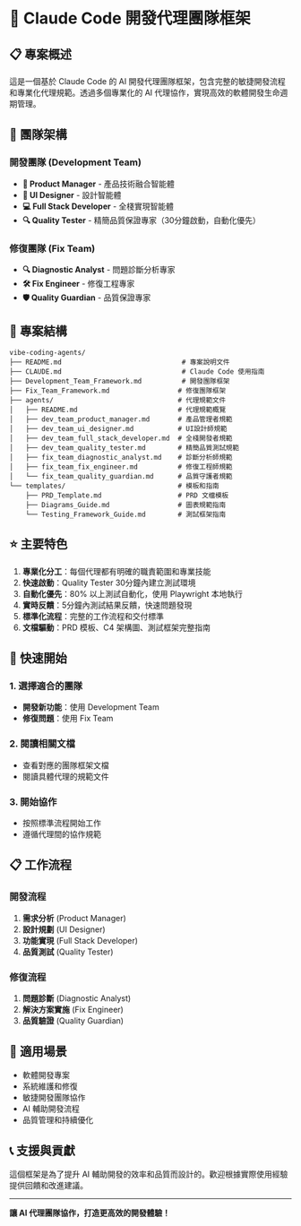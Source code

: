 # 🚀 Claude Code 開發代理團隊框架

## 📋 專案概述

這是一個基於 Claude Code 的 AI 開發代理團隊框架，包含完整的敏捷開發流程和專業化代理規範。透過多個專業化的 AI 代理協作，實現高效的軟體開發生命週期管理。

## 🎯 團隊架構

### 開發團隊 (Development Team)

- **🎯 Product Manager** - 產品技術融合智能體
- **🎨 UI Designer** - 設計智能體  
- **💻 Full Stack Developer** - 全棧實現智能體
- **🔍 Quality Tester** - 精簡品質保證專家（30分鐘啟動，自動化優先）

### 修復團隊 (Fix Team)

- **🔍 Diagnostic Analyst** - 問題診斷分析專家
- **🛠️ Fix Engineer** - 修復工程專家
- **🛡️ Quality Guardian** - 品質保證專家

## 📁 專案結構

```
vibe-coding-agents/
├── README.md                              # 專案說明文件
├── CLAUDE.md                              # Claude Code 使用指南
├── Development_Team_Framework.md          # 開發團隊框架
├── Fix_Team_Framework.md                 # 修復團隊框架
├── agents/                               # 代理規範文件
│   ├── README.md                         # 代理規範概覽
│   ├── dev_team_product_manager.md       # 產品管理者規範
│   ├── dev_team_ui_designer.md           # UI設計師規範
│   ├── dev_team_full_stack_developer.md  # 全棧開發者規範
│   ├── dev_team_quality_tester.md        # 精簡品質測試規範
│   ├── fix_team_diagnostic_analyst.md    # 診斷分析師規範
│   ├── fix_team_fix_engineer.md          # 修復工程師規範
│   └── fix_team_quality_guardian.md      # 品質守護者規範
└── templates/                            # 模板和指南
    ├── PRD_Template.md                   # PRD 文檔模板
    ├── Diagrams_Guide.md                 # 圖表規範指南
    └── Testing_Framework_Guide.md        # 測試框架指南
```

## ⭐ 主要特色

1. **專業化分工**：每個代理都有明確的職責範圍和專業技能
2. **快速啟動**：Quality Tester 30分鐘內建立測試環境
3. **自動化優先**：80% 以上測試自動化，使用 Playwright 本地執行
4. **實時反饋**：5分鐘內測試結果反饋，快速問題發現
5. **標準化流程**：完整的工作流程和交付標準
6. **文檔驅動**：PRD 模板、C4 架構圖、測試框架完整指南

## 🚀 快速開始

### 1. 選擇適合的團隊
- **開發新功能**：使用 Development Team
- **修復問題**：使用 Fix Team

### 2. 閱讀相關文檔
- 查看對應的團隊框架文檔
- 閱讀具體代理的規範文件

### 3. 開始協作
- 按照標準流程開始工作
- 遵循代理間的協作規範

## 📋 工作流程

### 開發流程
1. **需求分析** (Product Manager)
2. **設計規劃** (UI Designer)
3. **功能實現** (Full Stack Developer)
4. **品質測試** (Quality Tester)

### 修復流程
1. **問題診斷** (Diagnostic Analyst)
2. **解決方案實施** (Fix Engineer)
3. **品質驗證** (Quality Guardian)

## 🎯 適用場景

- 軟體開發專案
- 系統維護和修復
- 敏捷開發團隊協作
- AI 輔助開發流程
- 品質管理和持續優化

## 📞 支援與貢獻

這個框架是為了提升 AI 輔助開發的效率和品質而設計的。歡迎根據實際使用經驗提供回饋和改進建議。

---

**讓 AI 代理團隊協作，打造更高效的開發體驗！**